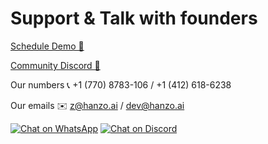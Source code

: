 # Support & Talk with founders
[Schedule Demo 👋](https://calendly.com/d/4mp-gd3-k5k/hanzoai-1-1-onboarding-llm-hosted-version)

[Community Discord 💭](https://discord.gg/XthHQQj)

Our numbers 📞 +1 (770) 8783-106 / ‭+1 (412) 618-6238‬

Our emails ✉️ z@hanzo.ai / dev@hanzo.ai

[![Chat on WhatsApp](https://img.shields.io/static/v1?label=Chat%20on&message=WhatsApp&color=success&logo=WhatsApp&style=flat-square)](https://wa.link/huol9n) [![Chat on Discord](https://img.shields.io/static/v1?label=Chat%20on&message=Discord&color=blue&logo=Discord&style=flat-square)](https://discord.gg/XthHQQj) 

